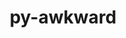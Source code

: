 ---
title: "py-awkward"
layout: cache
categories: [package, develop]
meta: {"compilers": ["none"], "num_specs": 16, "num_specs_by_stack": {"hep": 16, "root": 16}, "oss": ["ubuntu22.04"], "platforms": ["linux"], "stacks": ["hep", "root"], "targets": ["x86_64_v3"], "versions": ["1.10.3"]}
spec_details: [{"compiler": "none", "hash": "4nvt6ereq6efhi63sz7okovily5jjrrl", "os": "ubuntu22.04", "platform": "linux", "size": "-", "stacks": ["hep", "root"], "target": "x86_64_v3", "variants": ["build_system=python_pip"], "versions": ["1.10.3"]}, {"compiler": "none", "hash": "4whbjjo423qjoqg4wshnvrpdxd34hgg2", "os": "ubuntu22.04", "platform": "linux", "size": "-", "stacks": ["hep", "root"], "target": "x86_64_v3", "variants": ["build_system=python_pip"], "versions": ["1.10.3"]}, {"compiler": "none", "hash": "6owcvxmkiqhelbdbanfawrdurzx2lqu6", "os": "ubuntu22.04", "platform": "linux", "size": "-", "stacks": ["hep", "root"], "target": "x86_64_v3", "variants": ["build_system=python_pip"], "versions": ["1.10.3"]}, {"compiler": "none", "hash": "byots36skoumf6yiy4vk62xtwqjbtmqs", "os": "ubuntu22.04", "platform": "linux", "size": "-", "stacks": ["hep", "root"], "target": "x86_64_v3", "variants": ["build_system=python_pip"], "versions": ["1.10.3"]}, {"compiler": "none", "hash": "d6obxpa5amd6muuhkutkxbmexzu5jlne", "os": "ubuntu22.04", "platform": "linux", "size": "-", "stacks": ["hep", "root"], "target": "x86_64_v3", "variants": ["build_system=python_pip"], "versions": ["1.10.3"]}, {"compiler": "none", "hash": "dpx5bk6wk55k7oi67bfdask4pw5xavdp", "os": "ubuntu22.04", "platform": "linux", "size": "-", "stacks": ["hep", "root"], "target": "x86_64_v3", "variants": ["build_system=python_pip"], "versions": ["1.10.3"]}, {"compiler": "none", "hash": "g4pj7zakjhgeo763omdab35unjavig2r", "os": "ubuntu22.04", "platform": "linux", "size": "-", "stacks": ["hep", "root"], "target": "x86_64_v3", "variants": ["build_system=python_pip"], "versions": ["1.10.3"]}, {"compiler": "none", "hash": "hstuukcbzqmnp7gh5koxqg4nebrdxcz2", "os": "ubuntu22.04", "platform": "linux", "size": "-", "stacks": ["hep", "root"], "target": "x86_64_v3", "variants": ["build_system=python_pip"], "versions": ["1.10.3"]}, {"compiler": "none", "hash": "jgp4koainhqwen72ogqetnigs4jrie5r", "os": "ubuntu22.04", "platform": "linux", "size": "-", "stacks": ["hep", "root"], "target": "x86_64_v3", "variants": ["build_system=python_pip"], "versions": ["1.10.3"]}, {"compiler": "none", "hash": "nr3qtepcejqcfqudbkv4wbayatllkiat", "os": "ubuntu22.04", "platform": "linux", "size": "-", "stacks": ["hep", "root"], "target": "x86_64_v3", "variants": ["build_system=python_pip"], "versions": ["1.10.3"]}, {"compiler": "none", "hash": "qfsgmylytgntyup3dslz5yih4kkk7uea", "os": "ubuntu22.04", "platform": "linux", "size": "-", "stacks": ["hep", "root"], "target": "x86_64_v3", "variants": ["build_system=python_pip"], "versions": ["1.10.3"]}, {"compiler": "none", "hash": "rynzpijbcah3p27645buozvlt3jsozbg", "os": "ubuntu22.04", "platform": "linux", "size": "-", "stacks": ["hep", "root"], "target": "x86_64_v3", "variants": ["build_system=python_pip"], "versions": ["1.10.3"]}, {"compiler": "none", "hash": "swki5esyeggwuwobgaowrzmweqsi7dnp", "os": "ubuntu22.04", "platform": "linux", "size": "-", "stacks": ["hep", "root"], "target": "x86_64_v3", "variants": ["build_system=python_pip"], "versions": ["1.10.3"]}, {"compiler": "none", "hash": "ualuzndn4x36vcbx7ajkvoera7b5hdq6", "os": "ubuntu22.04", "platform": "linux", "size": "-", "stacks": ["hep", "root"], "target": "x86_64_v3", "variants": ["build_system=python_pip"], "versions": ["1.10.3"]}, {"compiler": "none", "hash": "wi4co2iwor3udnlb6u2weyo3gi5izvnq", "os": "ubuntu22.04", "platform": "linux", "size": "-", "stacks": ["hep", "root"], "target": "x86_64_v3", "variants": ["build_system=python_pip"], "versions": ["1.10.3"]}, {"compiler": "none", "hash": "ydvfsnvjy27sddtzjw5ksh3adbnqt2eh", "os": "ubuntu22.04", "platform": "linux", "size": "-", "stacks": ["hep", "root"], "target": "x86_64_v3", "variants": ["build_system=python_pip"], "versions": ["1.10.3"]}]
---